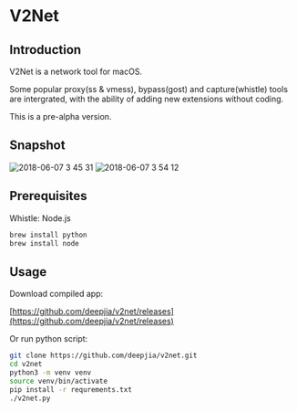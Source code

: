 # V2Net

## Introduction
V2Net is a network tool for macOS.

Some popular proxy(ss & vmess), bypass(gost) and capture(whistle) tools are intergrated, with the ability of adding new extensions without coding.

This is a pre-alpha version.

## Snapshot
![2018-06-07 3 45 31](https://user-images.githubusercontent.com/1452602/41086345-558d0a98-6a6c-11e8-8558-5a6a5c333893.png)
![2018-06-07 3 54 12](https://user-images.githubusercontent.com/1452602/41086259-050a2b46-6a6c-11e8-880b-8a6ca21be209.png)
## Prerequisites
Whistle: Node.js

```bash
brew install python
brew install node
```
## Usage
Download compiled app:

[https://github.com/deepjia/v2net/releases](https://github.com/deepjia/v2net/releases)

Or run python script:

```bash
git clone https://github.com/deepjia/v2net.git
cd v2net
python3 -m venv venv
source venv/bin/activate
pip install -r requrements.txt
./v2net.py
```